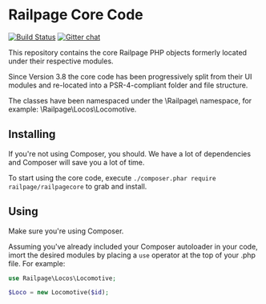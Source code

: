 # Railpage Core Code

[![Build Status](https://travis-ci.org/railpage/railpagecore.svg?branch=master)](https://travis-ci.org/railpage/railpagecore) [![Gitter chat](https://badges.gitter.im/railpage/railpagecore.png)](https://gitter.im/railpage/railpagecore)

This repository contains the core Railpage PHP objects formerly located under their respective modules. 

Since Version 3.8 the core code has been progressively split from their UI modules and re-located into a PSR-4-compliant folder and file structure. 

The classes have been namespaced under the \Railpage\ namespace, for example: \Railpage\Locos\Locomotive. 

## Installing

If you're not using Composer, you should. We have a lot of dependencies and Composer will save you a lot of time. 

To start using the core code, execute `./composer.phar require railpage/railpagecore` to grab and install. 

## Using

Make sure you're using Composer. 

Assuming you've already included your Composer autoloader in your code, imort the desired modules by placing a `use` operator at the top of your .php file. For example: 

````php
use Railpage\Locos\Locomotive;

$Loco = new Locomotive($id);
````
